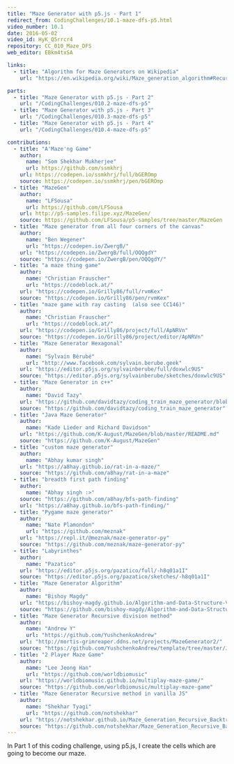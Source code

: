 ```yaml
---
title: "Maze Generator with p5.js - Part 1"
redirect_from: CodingChallenges/10.1-maze-dfs-p5.html
video_number: 10.1
date: 2016-05-02
video_id: HyK_Q5rrcr4
repository: CC_010_Maze_DFS
web_editor: EBkm4txSA

links:
  - title: "Algorithm for Maze Generators on Wikipedia"
    url: "https://en.wikipedia.org/wiki/Maze_generation_algorithm#Recursive_backtracker"

parts:
  - title: "Maze Generator with p5.js - Part 2"
    url: "/CodingChallenges/010.2-maze-dfs-p5"
  - title: "Maze Generator with p5.js - Part 3"
    url: "/CodingChallenges/010.3-maze-dfs-p5"
  - title: "Maze Generator with p5.js - Part 4"
    url: "/CodingChallenges/010.4-maze-dfs-p5"

contributions:
  - title: "A'Maze'ng Game"
    author:
      name: "Som Shekhar Mukherjee"
      url: https://github.com/ssmkhrj
    url: https://codepen.io/ssmkhrj/full/bGEROmp
    source: https://codepen.io/ssmkhrj/pen/bGEROmp
  - title: "MazeGen"
    author:
      name: "LFSousa"
      url: https://github.com/LFSousa
    url: http://p5-samples.filipe.xyz/MazeGen/
    source: https://github.com/LFSousa/p5-samples/tree/master/MazeGen
  - title: "Maze generator from all four corners of the canvas"
    author:
      name: "Ben Wegener"
      url: "https://codepen.io/ZwergB/"
    url: "https://codepen.io/ZwergB/full/OQQgdY"
    source: "https://codepen.io/ZwergB/pen/OQQgdY/"
  - title: "a maze thing game"
    author:
      name: "Christian Frauscher"
      url: "https://codeblock.at/"
    url: "https://codepen.io/Grilly86/full/rvmKex"
    source: "https://codepen.io/Grilly86/pen/rvmKex"
  - title: "maze game with ray casting  (also see CC146)"
    author:
      name: "Christian Frauscher"
      url: "https://codeblock.at/"
    url: "https://codepen.io/Grilly86/project/full/ApNRVn"
    source: "https://codepen.io/Grilly86/project/editor/ApNRVn"
  - title: "Maze Generator Hexagonal"
    author:
      name: "Sylvain Bérubé"
      url: "http://www.facebook.com/sylvain.berube.geek"
    url: "https://editor.p5js.org/sylvainberube/full/doxwlc9US"
    source: "https://editor.p5js.org/sylvainberube/sketches/doxwlc9US"
  - title: "Maze Generator in c++"
    author:
      name: "David Tazy"
    url: "https://github.com/davidtazy/coding_train_maze_generator/blob/master/README.md"
    source: "https://github.com/davidtazy/coding_train_maze_generator"
  - title: "Java Maze Generator"
    author:
      name: "Kade Lieder and Richard Davidson"
    url: "https://github.com/K-August/MazeGen/blob/master/README.md"
    source: "https://github.com/K-August/MazeGen"
  - title: "custom maze generator"
    author:
      name: "Abhay kumar singh"
    url: "https://a8hay.github.io/rat-in-a-maze/"
    source: "https://github.com/a8hay/rat-in-a-maze"
  - title: "breadth first path finding"
    author:
      name: "Abhay singh :>"
    source: "https://github.com/a8hay/bfs-path-finding"
    url: "https://a8hay.github.io/bfs-path-finding/"
  - title: "Pygame maze generator"
    author:
      name: "Nate Plamondon"
      url: "https://github.com/meznak"
    url: "https://repl.it/@meznak/maze-generator-py"
    source: "https://github.com/meznak/maze-generator-py"
  - title: "Labyrinthes"
    author:
      name: "Pazatico"
    url: "https://editor.p5js.org/pazatico/full/-h8q01a1I"
    source: "https://editor.p5js.org/pazatico/sketches/-h8q01a1I"
  - title: "Maze Generator Algorithm"
    author:
      name: "Bishoy Magdy"
    url: "https://bishoy-magdy.github.io/Algorithm-and-Data-Structure-Visualization/Backtracking/Maze/maze.html"
    source: "https://github.com/bishoy-magdy/Algorithm-and-Data-Structure-Visualization/blob/master/Backtracking/Maze/script/maze.js"
  - title: "Maze Generator Recursive division method"
    author:
      name: "Andrew Y"
      url: "https://github.com/YushchenkoAndrew"
    url: "http://mortis-grimreaper.ddns.net/projects/MazeGenerator2/"
    source: "https://github.com/YushchenkoAndrew/template/tree/master/JS/MazeGenerator2"
  - title: "2 Player Maze Game"
    author:
      name: "Lee Jeong Han"
      url: "https://github.com/worldbiomusic"
    url: "https://worldbiomusic.github.io/multiplay-maze-game/"
    source: "https://github.com/worldbiomusic/multiplay-maze-game"
  - title: "Maze Generator Recursive method in vanilla JS"
    author:
      name: "Shekhar Tyagi"
      url: "https://github.com/notshekhar"
    url: "https://notshekhar.github.io/Maze_Generation_Recursive_Backtrack_Algorithm/"
    source: "https://github.com/notshekhar/Maze_Generation_Recursive_Backtrack_Algorithm/"
---
```

In Part 1 of this coding challenge, using p5.js, I create the cells which are going to become our maze.
